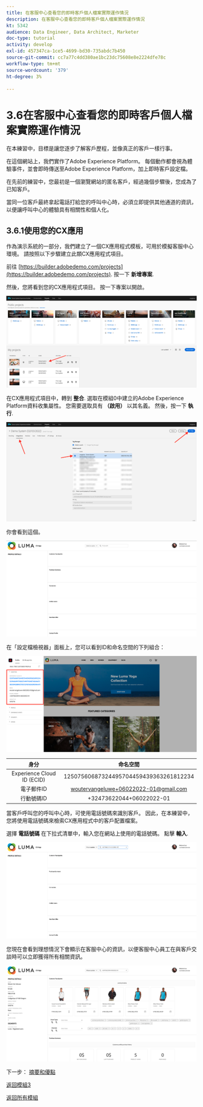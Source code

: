 ```yaml
---
title: 在客服中心查看您的即時客戶個人檔案實際運作情況
description: 在客服中心查看您的即時客戶個人檔案實際運作情況
kt: 5342
audience: Data Engineer, Data Architect, Marketer
doc-type: tutorial
activity: develop
exl-id: 457347ca-1ce5-4699-bd30-735abdc7b450
source-git-commit: cc7a77c4dd380ae1bc23dc75608e8e2224dfe78c
workflow-type: tm+mt
source-wordcount: '379'
ht-degree: 3%

---
```


# 3.6在客服中心查看您的即時客戶個人檔案實際運作情況

在本練習中，目標是讓您逐步了解客戶歷程，並像真正的客戶一樣行事。

在這個網站上，我們實作了Adobe Experience Platform。 每個動作都會視為體驗事件，並會即時傳送至Adobe Experience Platform，加上即時客戶設定檔。

在先前的練習中，您最初是一個瀏覽網站的匿名客戶，經過幾個步驟後，您成為了已知客戶。

當同一位客戶最終拿起電話打給您的呼叫中心時，必須立即提供其他通道的資訊，以便讓呼叫中心的體驗具有相關性和個人化。

## 3.6.1使用您的CX應用

作為演示系統的一部分，我們建立了一個CX應用程式模板，可用於模擬客服中心環境。 請按照以下步驟建立此類CX應用程式項目。

前往 [https://builder.adobedemo.com/projects](https://builder.adobedemo.com/projects). 按一下 **新增專案**.

然後，您將看到您的CX應用程式項目。 按一下專案以開啟。

![示範](./images/cxapp3.png)

在CX應用程式項目中，轉到 **整合**. 選取在模組0中建立的Adobe Experience Platform資料收集屬性。 您需要選取具有 **（啟用）** 以其名義。 然後，按一下 **執行**.

![示範](./images/cxapp4.png)

你會看到這個。

![示範](./images/cxapp5.png)

在「設定檔檢視器」面板上，您可以看到ID和命名空間的下列組合：

![客戶設定檔](./images/identities.png)

| 身分 | 命名空間 |
|:-------------:| :---------------:|
| Experience Cloud ID (ECID) | 12507560687324495704459439363261812234 |
| 電子郵件ID | woutervangeluwe+06022022-01@gmail.com |
| 行動號碼ID | +32473622044+06022022-01 |

當客戶呼叫您的呼叫中心時，可使用電話號碼來識別客戶。 因此，在本練習中，您將使用電話號碼來檢索CX應用程式中的客戶配置檔案。

選擇 **電話號碼** 在下拉式清單中，輸入您在網站上使用的電話號碼。 點擊 **輸入**.

![示範](./images/19.png)

您現在會看到理想情況下會顯示在客服中心的資訊，以便客服中心員工在與客戶交談時可以立即獲得所有相關資訊。

![示範](./images/20.png)

下一步： [摘要和優點](./summary.md)

[返回模組3](./real-time-customer-profile.md)

[返回所有模組](../../overview.md)

